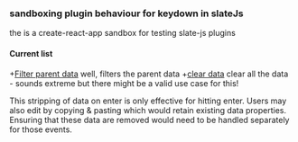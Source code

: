 ### sandboxing plugin behaviour for keydown in slateJs

the is a create-react-app sandbox for testing slate-js plugins

#### Current list
+[Filter parent data](https://github.com/phillipbarron/slate-sandbox/blob/master/src/plugins/filter-data.js) well, filters the parent data
+[clear data](https://github.com/phillipbarron/slate-sandbox/blob/master/src/plugins/clear-data.js) clear all the data - sounds extreme but there might be a valid use case for this!

This stripping of data on enter is only effective for hitting enter. Users may also edit by copying & pasting which would retain existing data properties. Ensuring that these data are removed would need to be handled separately for those events.


